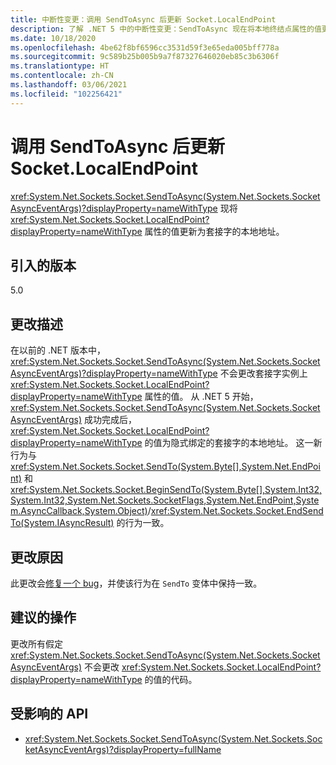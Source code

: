 ```yaml
---
title: 中断性变更：调用 SendToAsync 后更新 Socket.LocalEndPoint
description: 了解 .NET 5 中的中断性变更：SendToAsync 现在将本地终结点属性的值更新为套接字的本地地址。
ms.date: 10/18/2020
ms.openlocfilehash: 4be62f8bf6596cc3531d59f3e65eda005bff778a
ms.sourcegitcommit: 9c589b25b005b9a7f87327646020eb85c3b6306f
ms.translationtype: HT
ms.contentlocale: zh-CN
ms.lasthandoff: 03/06/2021
ms.locfileid: "102256421"
---
```

# <a name="socketlocalendpoint-is-updated-after-calling-sendtoasync"></a>调用 SendToAsync 后更新 Socket.LocalEndPoint

<xref:System.Net.Sockets.Socket.SendToAsync(System.Net.Sockets.SocketAsyncEventArgs)?displayProperty=nameWithType> 现将 <xref:System.Net.Sockets.Socket.LocalEndPoint?displayProperty=nameWithType> 属性的值更新为套接字的本地地址。

## <a name="version-introduced"></a>引入的版本

5.0

## <a name="change-description"></a>更改描述

在以前的 .NET 版本中，<xref:System.Net.Sockets.Socket.SendToAsync(System.Net.Sockets.SocketAsyncEventArgs)?displayProperty=nameWithType> 不会更改套接字实例上 <xref:System.Net.Sockets.Socket.LocalEndPoint?displayProperty=nameWithType> 属性的值。 从 .NET 5 开始，<xref:System.Net.Sockets.Socket.SendToAsync(System.Net.Sockets.SocketAsyncEventArgs)> 成功完成后，<xref:System.Net.Sockets.Socket.LocalEndPoint?displayProperty=nameWithType> 的值为隐式绑定的套接字的本地地址。 这一新行为与 <xref:System.Net.Sockets.Socket.SendTo(System.Byte[],System.Net.EndPoint)> 和 <xref:System.Net.Sockets.Socket.BeginSendTo(System.Byte[],System.Int32,System.Int32,System.Net.Sockets.SocketFlags,System.Net.EndPoint,System.AsyncCallback,System.Object)>/<xref:System.Net.Sockets.Socket.EndSendTo(System.IAsyncResult)> 的行为一致。

## <a name="reason-for-change"></a>更改原因

此更改会[修复一个 bug](https://github.com/dotnet/runtime/issues/915)，并使该行为在 `SendTo` 变体中保持一致。

## <a name="recommended-action"></a>建议的操作

更改所有假定 <xref:System.Net.Sockets.Socket.SendToAsync(System.Net.Sockets.SocketAsyncEventArgs)> 不会更改 <xref:System.Net.Sockets.Socket.LocalEndPoint?displayProperty=nameWithType> 的值的代码。

## <a name="affected-apis"></a>受影响的 API

- <xref:System.Net.Sockets.Socket.SendToAsync(System.Net.Sockets.SocketAsyncEventArgs)?displayProperty=fullName>

<!--

### Affected APIs

- `M:System.Net.Sockets.Socket.SendToAsync(System.Net.Sockets.SocketAsyncEventArgs)`

### Category

Networking

-->
